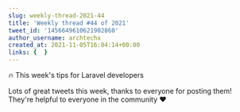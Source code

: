 ```yaml
---
slug: weekly-thread-2021-44
title: 'Weekly thread #44 of 2021'
tweet_id: '1456649610621902860'
author_username: archtechx
created_at: 2021-11-05T16:04:14+00:00
links: {  }
---
```

🔥 This week's tips for Laravel developers

Lots of great tweets this week, thanks to everyone for posting them! They're helpful to everyone in the community ❤️